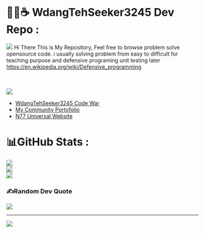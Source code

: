 # 💫🌙☕ WdangTehSeeker3245 Dev Repo :
![](https://komarev.com/ghpvc/?username=WdangTehSeeker3245)
Hi There This is My Repository, Feel free to browse problem solve opensource code. 
i usually solving problem from easy to difficult for teaching purpose and defensive programing unit testing later
https://en.wikipedia.org/wiki/Defensive_programming

<br><br>
![](https://www.codewars.com/users/WdangTehSeeker3245/badges/large)<br>
* <a href="https://www.codewars.com/users/WdangTehSeeker3245">WdangTehSeeker3245 Code War</a>
* <a href="https://faizalnf-community-portofolio.vercel.app/">My Community Portofolio</a>
* <a href="https://wdangtehseeker-website.netlify.app/">N77 Universal Website</a>

# 📊GitHub Stats :
![](https://github-readme-stats.vercel.app/api?username=WdangTehSeeker3245&theme=tokyonight&hide_border=false&include_all_commits=false&count_private=false)<br/>
![](https://github-readme-streak-stats.herokuapp.com/?user=WdangTehSeeker3245&theme=tokyonight&hide_border=false)<br/>
![](https://github-readme-stats.vercel.app/api/top-langs/?username=WdangTehSeeker3245&theme=tokyonight&hide_border=false&include_all_commits=false&count_private=false&layout=compact)

### ✍️Random Dev Quote
![](https://quotes-github-readme.vercel.app/api?type=horizontal&theme=tokyonight)

---
[![](https://visitcount.itsvg.in/api?id=WdangTehSeeker3245&icon=0&color=0)](https://visitcount.itsvg.in)

